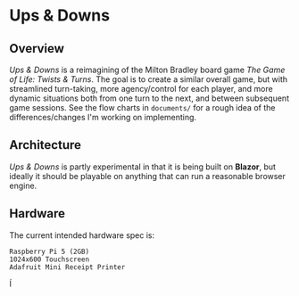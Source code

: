 # Ups & Downs

## Overview
_Ups & Downs_ is a reimagining of the Milton Bradley board game _The Game of Life: Twists & Turns_. 
The goal is to create a similar overall game, but with streamlined turn-taking, more agency/control for each player, and more dynamic situations both from one turn to the next, and between subsequent game sessions. See the flow charts in `documents/` for a rough idea of the differences/changes I'm working on implementing.

## Architecture
_Ups & Downs_ is partly experimental in that it is being built on **Blazor**, but ideally it should be playable on anything that can run a reasonable browser engine. 

## Hardware
The current intended hardware spec is:
```
Raspberry Pi 5 (2GB)
1024x600 Touchscreen
Adafruit Mini Receipt Printer
```
Í
